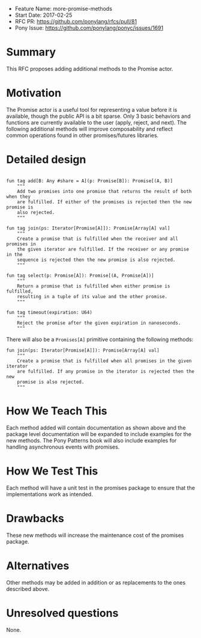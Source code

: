 - Feature Name: more-promise-methods
- Start Date: 2017-02-25
- RFC PR: https://github.com/ponylang/rfcs/pull/81
- Pony Issue: https://github.com/ponylang/ponyc/issues/1691

# Summary

This RFC proposes adding additional methods to the Promise actor.

# Motivation

The Promise actor is a useful tool for representing a value before it is available, though the public API is a bit sparse. Only 3 basic behaviors and functions are currently available to the user (apply, reject, and next). The following additional methods will improve composability and reflect common operations found in other promises/futures libraries.

# Detailed design

```pony

fun tag add[B: Any #share = A](p: Promise[B]): Promise[(A, B)]
	"""
	Add two promises into one promise that returns the result of both when they
	are fulfilled. If either of the promises is rejected then the new promise is
	also rejected.
	"""

fun tag join(ps: Iterator[Promise[A]]): Promise[Array[A] val]
	"""
	Create a promise that is fulfilled when the receiver and all promises in
	the given iterator are fulfilled. If the receiver or any promise in the
	sequence is rejected then the new promise is also rejected.
	"""

fun tag select(p: Promise[A]): Promise[(A, Promise[A])]
	"""
	Return a promise that is fulfilled when either promise is fulfilled,
	resulting in a tuple of its value and the other promise.
	"""

fun tag timeout(expiration: U64)
	"""
	Reject the promise after the given expiration in nanoseconds.
	"""
```
There will also be a `Promises[A]` primitive containing the following methods:
```pony
fun join(ps: Iterator[Promise[A]]): Promise[Array[A] val]
	"""
	Create a promise that is fulfilled when all promises in the given iterator
	are fulfilled. If any promise in the iterator is rejected then the new
	promise is also rejected.
	"""
```

# How We Teach This

Each method added will contain documentation as shown above and the package level documentation will be expanded to include examples for the new methods. The Pony Patterns book will also include examples for handling asynchronous events with promises.

# How We Test This

Each method will have a unit test in the promises package to ensure that the implementations work as intended.

# Drawbacks

These new methods will increase the maintenance cost of the promises package.

# Alternatives

Other methods may be added in addition or as replacements to the ones described above.

# Unresolved questions

None.
